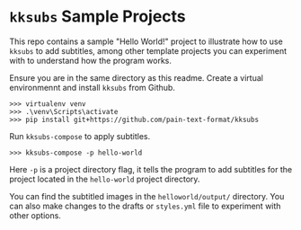 # `kksubs` Sample Projects

This repo contains a sample "Hello World!" project to illustrate how to use `kksubs` to add subtitles, among other template projects you can experiment with to understand how the program works.

Ensure you are in the same directory as this readme. Create a virtual environmennt and install `kksubs` from Github.
```
>>> virtualenv venv
>>> .\venv\Scripts\activate
>>> pip install git+https://github.com/pain-text-format/kksubs
```
Run `kksubs-compose` to apply subtitles.
```
>>> kksubs-compose -p hello-world
```
Here `-p` is a project directory flag, it tells the program to add subtitles for the project located in the `hello-world` project directory.

You can find the subtitled images in the `helloworld/output/` directory. You can also make changes to the drafts or `styles.yml` file to experiment with other options.